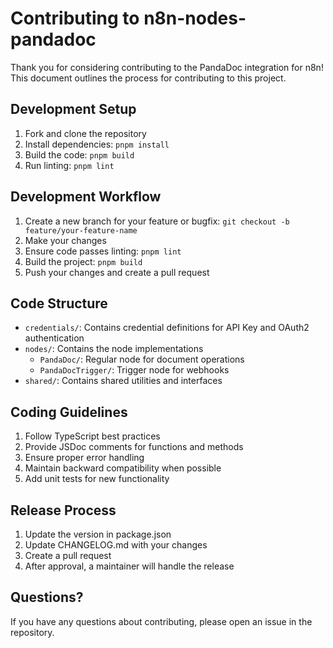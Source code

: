 # Contributing to n8n-nodes-pandadoc

Thank you for considering contributing to the PandaDoc integration for n8n! This document outlines the process for contributing to this project.

## Development Setup

1. Fork and clone the repository
2. Install dependencies: `pnpm install`
3. Build the code: `pnpm build`
4. Run linting: `pnpm lint`

## Development Workflow

1. Create a new branch for your feature or bugfix: `git checkout -b feature/your-feature-name`
2. Make your changes
3. Ensure code passes linting: `pnpm lint`
4. Build the project: `pnpm build`
5. Push your changes and create a pull request

## Code Structure

- `credentials/`: Contains credential definitions for API Key and OAuth2 authentication
- `nodes/`: Contains the node implementations
  - `PandaDoc/`: Regular node for document operations
  - `PandaDocTrigger/`: Trigger node for webhooks
- `shared/`: Contains shared utilities and interfaces

## Coding Guidelines

1. Follow TypeScript best practices
2. Provide JSDoc comments for functions and methods
3. Ensure proper error handling
4. Maintain backward compatibility when possible
5. Add unit tests for new functionality

## Release Process

1. Update the version in package.json
2. Update CHANGELOG.md with your changes
3. Create a pull request
4. After approval, a maintainer will handle the release

## Questions?

If you have any questions about contributing, please open an issue in the repository.
